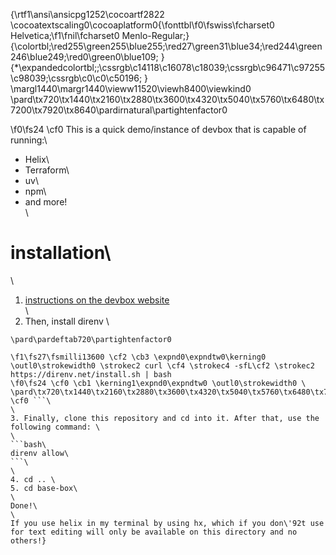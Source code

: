 {\rtf1\ansi\ansicpg1252\cocoartf2822
\cocoatextscaling0\cocoaplatform0{\fonttbl\f0\fswiss\fcharset0 Helvetica;\f1\fnil\fcharset0 Menlo-Regular;}
{\colortbl;\red255\green255\blue255;\red27\green31\blue34;\red244\green246\blue249;\red0\green0\blue109;
}
{\*\expandedcolortbl;;\cssrgb\c14118\c16078\c18039;\cssrgb\c96471\c97255\c98039;\cssrgb\c0\c0\c50196;
}
\margl1440\margr1440\vieww11520\viewh8400\viewkind0
\pard\tx720\tx1440\tx2160\tx2880\tx3600\tx4320\tx5040\tx5760\tx6480\tx7200\tx7920\tx8640\pardirnatural\partightenfactor0

\f0\fs24 \cf0 This is a quick demo/instance of devbox that is capable of running:\
- Helix\
- Terraform\
- uv\
- npm\
- and more! \
\
# installation\
\
1. [instructions on the devbox website](https://jetify-com.vercel.app/docs/devbox/installing_devbox/?install-method=wsl)\
\
2. Then, install direnv \
```bash\
\pard\pardeftab720\partightenfactor0

\f1\fs27\fsmilli13600 \cf2 \cb3 \expnd0\expndtw0\kerning0
\outl0\strokewidth0 \strokec2 curl \cf4 \strokec4 -sfL\cf2 \strokec2  https://direnv.net/install.sh | bash
\f0\fs24 \cf0 \cb1 \kerning1\expnd0\expndtw0 \outl0\strokewidth0 \
\pard\tx720\tx1440\tx2160\tx2880\tx3600\tx4320\tx5040\tx5760\tx6480\tx7200\tx7920\tx8640\pardirnatural\partightenfactor0
\cf0 ```\
\
3. Finally, clone this repository and cd into it. After that, use the following command: \
\
```bash\
direnv allow\
```\
\
4. cd .. \
5. cd base-box\
\
Done!\
\
If you use helix in my terminal by using hx, which if you don\'92t use for text editing will only be available on this directory and no others!}
